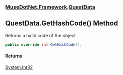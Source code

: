 ### [MuseDotNet.Framework](./MuseDotNet-Framework.md 'MuseDotNet.Framework').[QuestData](./QuestData.md 'MuseDotNet.Framework.QuestData')
## QuestData.GetHashCode() Method
Returns a hash code of the object  
```csharp
public override int GetHashCode();
```
#### Returns
[System.Int32](https://docs.microsoft.com/en-us/dotnet/api/System.Int32 'System.Int32')  
